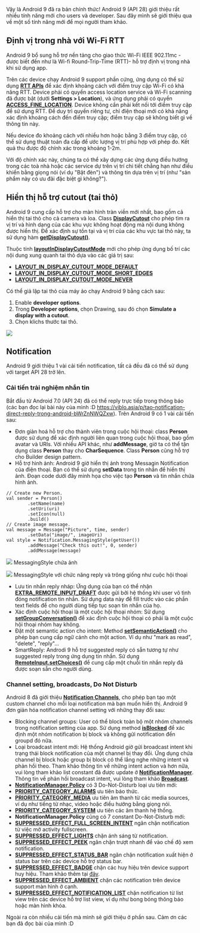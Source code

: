 Vậy là Android 9 đã ra bản chính thức! Android 9 (API 28) giới thiệu rất nhiều tính năng mới cho users và developer. Sau đây mình sẽ giới thiệu qua về một số tính năng mới để mọi người tham khảo.

## Định vị trong nhà với Wi-Fi RTT
Android 9 bổ sung hỗ trợ nền tảng cho giao thức Wi-Fi IEEE 902.11mc - được biết đến như là Wi-fi Round-Trip-Time (RTT)- hỗ trợ định vị trong nhà khi sử dụng app.

Trên các device chạy Android 9 support phần cứng, ứng dụng có thể sử dụng [**RTT APIs**](https://developer.android.com/reference/android/net/wifi/rtt/package-summary) để xác định khoảng cách với điểm truy cập Wi-Fi có khả năng RTT. Device phải có quyền access location service và Wi-Fi scanning đã được bật (dưới **Settings > Location**), và ứng dụng phải có quyền [**ACCESS_FINE_LOCATION**](https://developer.android.com/reference/android/Manifest.permission#ACCESS_FINE_LOCATION). Device không cần phải kết nối tới điểm truy cập để sử dụng RTT. Để duy trì quyền riêng tư, chỉ điện thoại mới có khả năng xác định khoảng cách đến điểm truy cập; điểm truy cập sẽ không biết gì về thông tin này.

Nếu device đo khoảng cách với nhiều hơn hoặc bằng 3 điểm truy cập, có thể sử dụng thuật toán đa cấp để ước lượng vị trí phù hợp với phép đo. Kết quả thu được độ chính xác trong khoảng 1-2m.

Với độ chính xác này, chúng ta có thể xây dựng các ứng dụng điều hướng trong các toà nhà hoặc các service dự trên vị trí chi tiết chẳng hạn như điều khiển bằng giọng nói (ví dụ "Bật đèn") và thông tin dựa trên vị trí (như "sản phẩm này có ưu đãi đặc biệt gì không?").

## Hiển thị hỗ trợ cutout (tai thỏ)
Android 9 cung cấp hỗ trợ cho màn hình tràn viền mới nhất, bao gồm cả hiển thị tai thỏ cho cả camera và loa. Class [**DisplayCutout**](https://developer.android.com/reference/android/view/DisplayCutout) cho phép tìm ra vị trí và hình dạng của các khu vực không hoạt động mà nội dung không được hiển thị. Để xác định sự tồn tại và vị trí của các khu vực tai thỏ này, ta sử dụng hàm **[getDisplayCutout()](https://developer.android.com/reference/android/view/WindowInsets#getDisplayCutout())**.

Thuộc tính **[layoutInDisplayCutoutMode](https://developer.android.com/reference/android/view/WindowManager.LayoutParams#layoutInDisplayCutoutMode)** mới cho phép ứng dụng bố trí các nội dung xung quanh tai thỏ dựa vào các giá trị sau:

* **[LAYOUT_IN_DISPLAY_CUTOUT_MODE_DEFAULT](https://developer.android.com/reference/android/view/WindowManager.LayoutParams#LAYOUT_IN_DISPLAY_CUTOUT_MODE_DEFAULT)**
* **[LAYOUT_IN_DISPLAY_CUTOUT_MODE_SHORT_EDGES](https://developer.android.com/reference/android/view/WindowManager.LayoutParams#LAYOUT_IN_DISPLAY_CUTOUT_MODE_SHORT_EDGES)**
* **[LAYOUT_IN_DISPLAY_CUTOUT_MODE_NEVER](https://developer.android.com/reference/android/view/WindowManager.LayoutParams#LAYOUT_IN_DISPLAY_CUTOUT_MODE_NEVER)**

Có thể giả lập tai thỏ của máy ảo chạy Android 9 bằng cách sau:
1. Enable **developer options**.
2. Trong **Developer options**, chọn Drawing, sau đó chọn **Simulate a display with a cutout**.
3. Chọn klichs thước tai thỏ.

![](https://images.viblo.asia/f98ed7dc-8ccb-4092-b02e-da7339c81a6e.png)

## Notification
Android 9 giới thiệu 1 vài cải tiến notification, tất cả đều đã có thể sử dụng với target API 28 trở lên.

### Cải tiến trải nghiệm nhắn tin
Bắt đầu từ Android 7.0 (API 24) đã có thể reply trực tiếp trong thông báo (các bạn đọc lại bài này của mình :D https://viblo.asia/p/tao-notification-direct-reply-trong-android-bWrZnNWQZxw). Trên Android 9 có 1 vài cải tiến sau:

* Đơn giản hoá hỗ trợ cho thành viên trong cuộc hội thoại: class **Person** được sử dụng để xác định người liên quan trong cuộc hội thoại, bao gồm avatar và URIs. Với nhiều API khác, như **addMessage**, giờ ta có thể tận dụng class **Person** thay cho **CharSequence**. Class **Person** cũng hỗ trợ cho Builder design pattern.
* Hỗ trợ hình ảnh: Android 9 giờ hiển thị ảnh trong Messagin Notification của điện thoại. Bạn có thể sử dụng **setData** trong tin nhắn để hiển thị ảnh. Đoạn code dưới đây minh họa cho việc tạo **Person** và tin nhắn chứa hình ảnh.

```
// Create new Person.
val sender = Person()
        .setName(name)
        .setUri(uri)
        .setIcon(null)
        .build()
// Create image message.
val message = Message("Picture", time, sender)
        .setData("image/", imageUri)
val style = Notification.MessagingStyle(getUser())
        .addMessage("Check this out!", 0, sender)
        .addMessage(message)
```

![](https://images.viblo.asia/fe778796-91bf-4a59-b9c8-d8f4fec39b38.jpg)
MessagingStyle chứa ảnh

![](https://images.viblo.asia/1721dc2f-9c4c-40c3-be03-90db72cd86c8.jpg)
MessagingStyle với chức năng reply và trông giống như cuộc hội thoại

* Lưu tin nhắn reply nháp: Ứng dụng của bạn có thể nhận **[EXTRA_REMOTE_INPUT_DRAFT](https://developer.android.com/reference/android/app/Notification.html#EXTRA_REMOTE_INPUT_DRAFT)** được gửi bởi hệ thống khi user vô tình đóng notification tin nhắn. Sử dụng data này để fill trước vào các phần text fields để cho người dùng tiếp tục soạn tin nhắn của họ.
* Xác định cuộc hội thoại là một cuộc hội thoại nhóm: Sử dụng **[setGroupConversation()](https://developer.android.com/reference/android/app/Notification.MessagingStyle.html#setGroupConversation(boolean))** để xác định cuộc hội thoại có phải là một cuộc hội thoại nhóm hay không.
* Đặt một semantic action cho intent: Method **[setSemanticAction()](https://developer.android.com/reference/android/app/Notification.Action.Builder.html#setSemanticAction(int))** cho phép bạn cung cấp ngữ cảnh cho một action. Ví dụ như "mark as read", "delete", "reply"...
* SmartReply: Androdi 9 hỗ trợ suggested reply có sẵn tương tự như suggested reply trong ứng dụng tin nhắn. Sử dụng **[RemoteInput.setChoices()](https://developer.android.com/reference/android/app/RemoteInput.Builder.html#setChoices(java.lang.CharSequence%5B%5D))** để cung cấp một chuỗi tin nhắn reply đã được soạn sẵn cho người dùng.

### Channel setting, broadcasts, Do Not Disturb
Android 8 đã giới thiệu **[Notification Channels](https://developer.android.com/guide/topics/ui/notifiers/notifications.html#ManageChannels)**, cho phép bạn tạo một custom channel cho mỗi loại notification mà bạn muốn hiển thị. Android 9 đơn giản hóa notification channel setting với những thay đổi sau:

* Blocking channel groups: User có thể block toàn bộ một nhóm channels trong notification setting của app. Sử dụng method **[isBlocked](https://developer.android.com/reference/android/app/NotificationChannelGroup.html#isBlocked())** để xác định một nhóm notification bị block và không gửi notification đến groupd đó nữa.
* Loại broadcast intent mới: Hệ thống Android giờ gửi broadcast intent khi trạng thái block notification của một channel bị thay đổi. Ứng dụng chứa channel bị block hoặc group bị block có thể lắng nghe những intent và phản hồi theo. Tham khảo thông tin về những intent action và hơn nữa, vui lòng tham khảo list constant đã được update ở **[NotificationManager](https://developer.android.com/reference/android/app/NotificationManager.html#constants)**. Thông tin về phản hồi broadcast intent, vui lòng tham khảo **[Broadcast](https://developer.android.com/guide/components/broadcasts.html)**.
* **[NotificationManager.Policy](https://developer.android.com/reference/android/app/NotificationManager.Policy.html#constants)** có 3 Do-Not-Disturb loại ưu tiên mới:
* **[PRIORITY_CATEGORY_ALARMS](https://developer.android.com/reference/android/app/NotificationManager.Policy.html#PRIORITY_CATEGORY_ALARMS)** ưu tiên báo thức.
* **[PRIORITY_CATEGORY_MEDIA](https://developer.android.com/reference/android/app/NotificationManager.Policy.html#PRIORITY_CATEGORY_MEDIA)** ưu tiên âm thanh từ các media sources, ví dụ như tiếng từ nhạc, video hoặc điều hướng bằng giọng nói.
* **[PRIORITY_CATEGORY_SYSTEM](https://developer.android.com/reference/android/app/NotificationManager.Policy.html#PRIORITY_CATEGORY_SYSTEM)** ưu tiên các âm thanh hệ thống.
* **NotificationManager.Policy** cũng có 7 constant Do-Not-Disturb mới:
* **[SUPPRESSED_EFFECT_FULL_SCREEN_INTENT](https://developer.android.com/reference/android/app/NotificationManager.Policy.html#SUPRESSED_EFFECT_FULL_SCREEN_INTENT)** ngăn chặn notification từ việc mở activity fullscreen.
* **[SUPPRESSED_EFFECT_LIGHTS](https://developer.android.com/reference/android/app/NotificationManager.Policy.html#SUPRESSED_EFFECT_LIGHTS)** chặn ánh sáng từ notification.
* **[SUPPRESSED_EFFECT_PEEK](https://developer.android.com/reference/android/app/NotificationManager.Policy.html#SUPRESSED_EFFECT_PEEK)** ngăn chặn trượt nhanh để vào chế độ xem notification.
* **[SUPPRESSED_EFFECT_STATUS_BAR](https://developer.android.com/reference/android/app/NotificationManager.Policy.html#SUPRESSED_EFFECT_STATUS_BAR)** ngăn chặn notification xuất hiện ở status bar trên các device hỗ trợ status bar.
* **[SUPPRESSED_EFFECT_BADGE](https://developer.android.com/reference/android/app/NotificationManager.Policy.html#SUPRESSED_EFFECT_BADGE)** chặn các huy hiệu trên device support huy hiệu. Tham khảo thêm tại [đây](https://developer.android.com/training/notify-user/badges.html).
* **[SUPPRESSED_EFFECT_AMBIENT](https://developer.android.com/reference/android/app/NotificationManager.Policy.html#SUPRESSED_EFFECT_AMBIENT)** chặn các notification trên device support màn hình ở cạnh.
* **[SUPPRESSED_EFFECT_NOTIFICATION_LIST](https://developer.android.com/reference/android/app/NotificationManager.Policy.html#SUPRESSED_EFFECT_NOTIFICATION_LIST)** chặn notification từ list view trên các device hỗ trợ list view, ví dụ như bong bóng thông báo hoặc màn hình khóa.

Ngoài ra còn nhiều cải tiến mà mình sẽ giới thiệu ở phần sau. Cảm ơn các bạn đã đọc bài của mình :D